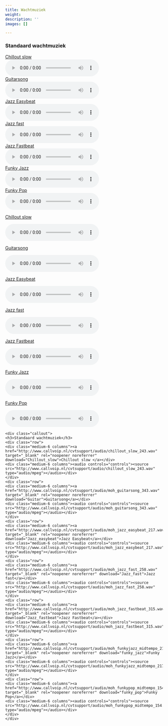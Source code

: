 ```yaml
---
title: Wachtmuziek
weight: 
description: ''
images: []

---
```

<div class="callout">

<h3>Standaard wachtmuziek</h3>

<div class="row">

<div class="medium-6 columns"><a href="[http://www.callvoip.nl/cvtsupport/audio/chillout_slow_243.wav](http://www.callvoip.nl/cvtsupport/audio/chillout_slow_243.wav "http://www.callvoip.nl/cvtsupport/audio/chillout_slow_243.wav")" target="_blank" rel="noopener noreferrer" download="Chillout_slow">Chillout slow </a></div>

<div class="medium-6 columns"><audio controls="controls"><source src="[http://www.callvoip.nl/cvtsupport/audio/chillout_slow_243.wav](http://www.callvoip.nl/cvtsupport/audio/chillout_slow_243.wav "http://www.callvoip.nl/cvtsupport/audio/chillout_slow_243.wav")" type="audio/mpeg"></audio></div>

</div>

<div class="row">

<div class="medium-6 columns"><a href="[http://www.callvoip.nl/cvtsupport/audio/moh_guitarsong_343.wav](http://www.callvoip.nl/cvtsupport/audio/moh_guitarsong_343.wav "http://www.callvoip.nl/cvtsupport/audio/moh_guitarsong_343.wav")" target="_blank" rel="noopener noreferrer" download="Guitar">Guitarsong</a></div>

<div class="medium-6 columns"><audio controls="controls"><source src="[http://www.callvoip.nl/cvtsupport/audio/moh_guitarsong_343.wav](http://www.callvoip.nl/cvtsupport/audio/moh_guitarsong_343.wav "http://www.callvoip.nl/cvtsupport/audio/moh_guitarsong_343.wav")" type="audio/mpeg"></audio></div>

</div>

<div class="row">

<div class="medium-6 columns"><a href="[http://www.callvoip.nl/cvtsupport/audio/moh_jazz_easybeat_217.wav](http://www.callvoip.nl/cvtsupport/audio/moh_jazz_easybeat_217.wav "http://www.callvoip.nl/cvtsupport/audio/moh_jazz_easybeat_217.wav")" target="_blank" rel="noopener noreferrer" download="Jazz_easybeat">Jazz Easybeat</a></div>

<div class="medium-6 columns"><audio controls="controls"><source src="[http://www.callvoip.nl/cvtsupport/audio/moh_jazz_easybeat_217.wav](http://www.callvoip.nl/cvtsupport/audio/moh_jazz_easybeat_217.wav "http://www.callvoip.nl/cvtsupport/audio/moh_jazz_easybeat_217.wav")" type="audio/mpeg"></audio></div>

</div>

<div class="row">

<div class="medium-6 columns"><a href="[http://www.callvoip.nl/cvtsupport/audio/moh_jazz_fast_258.wav](http://www.callvoip.nl/cvtsupport/audio/moh_jazz_fast_258.wav "http://www.callvoip.nl/cvtsupport/audio/moh_jazz_fast_258.wav")" target="_blank" rel="noopener noreferrer" download="Jazz_fast">Jazz fast</a></div>

<div class="medium-6 columns"><audio controls="controls"><source src="[http://www.callvoip.nl/cvtsupport/audio/moh_jazz_fast_258.wav](http://www.callvoip.nl/cvtsupport/audio/moh_jazz_fast_258.wav "http://www.callvoip.nl/cvtsupport/audio/moh_jazz_fast_258.wav")" type="audio/mpeg"></audio></div>

</div>

<div class="row">

<div class="medium-6 columns"><a href="[http://www.callvoip.nl/cvtsupport/audio/moh_jazz_fastbeat_315.wav](http://www.callvoip.nl/cvtsupport/audio/moh_jazz_fastbeat_315.wav "http://www.callvoip.nl/cvtsupport/audio/moh_jazz_fastbeat_315.wav")" target="_blank" rel="noopener noreferrer" download="Jazz_fastbeat">Jazz Fastbeat</a></div>

<div class="medium-6 columns"><audio controls="controls"><source src="[http://www.callvoip.nl/cvtsupport/audio/moh_jazz_fastbeat_315.wav](http://www.callvoip.nl/cvtsupport/audio/moh_jazz_fastbeat_315.wav "http://www.callvoip.nl/cvtsupport/audio/moh_jazz_fastbeat_315.wav")" type="audio/mpeg"></audio></div>

</div>

<div class="row">

<div class="medium-6 columns"><a href="[http://www.callvoip.nl/cvtsupport/audio/moh_funkyjazz_midtempo_217.wav](http://www.callvoip.nl/cvtsupport/audio/moh_funkyjazz_midtempo_217.wav "http://www.callvoip.nl/cvtsupport/audio/moh_funkyjazz_midtempo_217.wav")" target="_blank" rel="noopener noreferrer" download="funky_jazz">Funky Jazz</a></div>

<div class="medium-6 columns"><audio controls="controls"><source src="[http://www.callvoip.nl/cvtsupport/audio/moh_funkyjazz_midtempo_217.wav](http://www.callvoip.nl/cvtsupport/audio/moh_funkyjazz_midtempo_217.wav "http://www.callvoip.nl/cvtsupport/audio/moh_funkyjazz_midtempo_217.wav")" type="audio/mpeg"></audio></div>

</div>

<div class="row">

<div class="medium-6 columns"><a href="[http://www.callvoip.nl/cvtsupport/audio/moh_funkypop_midtempo_154.wav](http://www.callvoip.nl/cvtsupport/audio/moh_funkypop_midtempo_154.wav "http://www.callvoip.nl/cvtsupport/audio/moh_funkypop_midtempo_154.wav")" target="_blank" rel="noopener noreferrer" download="funky_pop">Funky Pop</a></div>

<div class="medium-6 columns"><audio controls="controls"><source src="[http://www.callvoip.nl/cvtsupport/audio/moh_funkypop_midtempo_154.wav](http://www.callvoip.nl/cvtsupport/audio/moh_funkypop_midtempo_154.wav "http://www.callvoip.nl/cvtsupport/audio/moh_funkypop_midtempo_154.wav")" type="audio/mpeg"></audio></div>

</div>

</div>

<a href="http://www.callvoip.nl/cvtsupport/audio/chillout_slow_243.wav" target="_blank" rel="noopener noreferrer" download="Chillout_slow">Chillout slow </a>

<audio controls="controls"><source src="http://www.callvoip.nl/cvtsupport/audio/chillout_slow_243.wav" type="audio/mpeg"></audio>

<a href="http://www.callvoip.nl/cvtsupport/audio/moh_guitarsong_343.wav" target="_blank" rel="noopener noreferrer" download="Guitar">Guitarsong</a>

<audio controls="controls"><source src="http://www.callvoip.nl/cvtsupport/audio/moh_guitarsong_343.wav" type="audio/mpeg"></audio></div>

<a href="http://www.callvoip.nl/cvtsupport/audio/moh_jazz_easybeat_217.wav" target="_blank" rel="noopener noreferrer" download="Jazz_easybeat">Jazz Easybeat</a>

<audio controls="controls"><source src="http://www.callvoip.nl/cvtsupport/audio/moh_jazz_easybeat_217.wav" type="audio/mpeg"></audio>

<a href="http://www.callvoip.nl/cvtsupport/audio/moh_jazz_fast_258.wav" target="_blank" rel="noopener noreferrer" download="Jazz_fast">Jazz fast</a>

<audio controls="controls"><source src="http://www.callvoip.nl/cvtsupport/audio/moh_jazz_fast_258.wav" type="audio/mpeg"></audio>

<a href="http://www.callvoip.nl/cvtsupport/audio/moh_jazz_fastbeat_315.wav" target="_blank" rel="noopener noreferrer" download="Jazz_fastbeat">Jazz Fastbeat</a>

<audio controls="controls"><source src="http://www.callvoip.nl/cvtsupport/audio/moh_jazz_fastbeat_315.wav" type="audio/mpeg"></audio>

<a href="http://www.callvoip.nl/cvtsupport/audio/moh_funkyjazz_midtempo_217.wav" target="_blank" rel="noopener noreferrer" download="funky_jazz">Funky Jazz</a>

<audio controls="controls"><source src="http://www.callvoip.nl/cvtsupport/audio/moh_funkyjazz_midtempo_217.wav" type="audio/mpeg"></audio>

<a href="http://www.callvoip.nl/cvtsupport/audio/moh_funkypop_midtempo_154.wav" target="_blank" rel="noopener noreferrer" download="funky_pop">Funky Pop</a>

<audio controls="controls"><source src="http://www.callvoip.nl/cvtsupport/audio/moh_funkypop_midtempo_154.wav" type="audio/mpeg"></audio>

    <div class="callout">
    <h3>Standaard wachtmuziek</h3>
    <div class="row">
    <div class="medium-6 columns"><a href="http://www.callvoip.nl/cvtsupport/audio/chillout_slow_243.wav" target="_blank" rel="noopener noreferrer" download="Chillout_slow">Chillout slow </a></div>
    <div class="medium-6 columns"><audio controls="controls"><source src="http://www.callvoip.nl/cvtsupport/audio/chillout_slow_243.wav" type="audio/mpeg"></audio></div>
    </div>
    <div class="row">
    <div class="medium-6 columns"><a href="http://www.callvoip.nl/cvtsupport/audio/moh_guitarsong_343.wav" target="_blank" rel="noopener noreferrer" download="Guitar">Guitarsong</a></div>
    <div class="medium-6 columns"><audio controls="controls"><source src="http://www.callvoip.nl/cvtsupport/audio/moh_guitarsong_343.wav" type="audio/mpeg"></audio></div>
    </div>
    <div class="row">
    <div class="medium-6 columns"><a href="http://www.callvoip.nl/cvtsupport/audio/moh_jazz_easybeat_217.wav" target="_blank" rel="noopener noreferrer" download="Jazz_easybeat">Jazz Easybeat</a></div>
    <div class="medium-6 columns"><audio controls="controls"><source src="http://www.callvoip.nl/cvtsupport/audio/moh_jazz_easybeat_217.wav" type="audio/mpeg"></audio></div>
    </div>
    <div class="row">
    <div class="medium-6 columns"><a href="http://www.callvoip.nl/cvtsupport/audio/moh_jazz_fast_258.wav" target="_blank" rel="noopener noreferrer" download="Jazz_fast">Jazz fast</a></div>
    <div class="medium-6 columns"><audio controls="controls"><source src="http://www.callvoip.nl/cvtsupport/audio/moh_jazz_fast_258.wav" type="audio/mpeg"></audio></div>
    </div>
    <div class="row">
    <div class="medium-6 columns"><a href="http://www.callvoip.nl/cvtsupport/audio/moh_jazz_fastbeat_315.wav" target="_blank" rel="noopener noreferrer" download="Jazz_fastbeat">Jazz Fastbeat</a></div>
    <div class="medium-6 columns"><audio controls="controls"><source src="http://www.callvoip.nl/cvtsupport/audio/moh_jazz_fastbeat_315.wav" type="audio/mpeg"></audio></div>
    </div>
    <div class="row">
    <div class="medium-6 columns"><a href="http://www.callvoip.nl/cvtsupport/audio/moh_funkyjazz_midtempo_217.wav" target="_blank" rel="noopener noreferrer" download="funky_jazz">Funky Jazz</a></div>
    <div class="medium-6 columns"><audio controls="controls"><source src="http://www.callvoip.nl/cvtsupport/audio/moh_funkyjazz_midtempo_217.wav" type="audio/mpeg"></audio></div>
    </div>
    <div class="row">
    <div class="medium-6 columns"><a href="http://www.callvoip.nl/cvtsupport/audio/moh_funkypop_midtempo_154.wav" target="_blank" rel="noopener noreferrer" download="funky_pop">Funky Pop</a></div>
    <div class="medium-6 columns"><audio controls="controls"><source src="http://www.callvoip.nl/cvtsupport/audio/moh_funkypop_midtempo_154.wav" type="audio/mpeg"></audio></div>
    </div>
    </div>